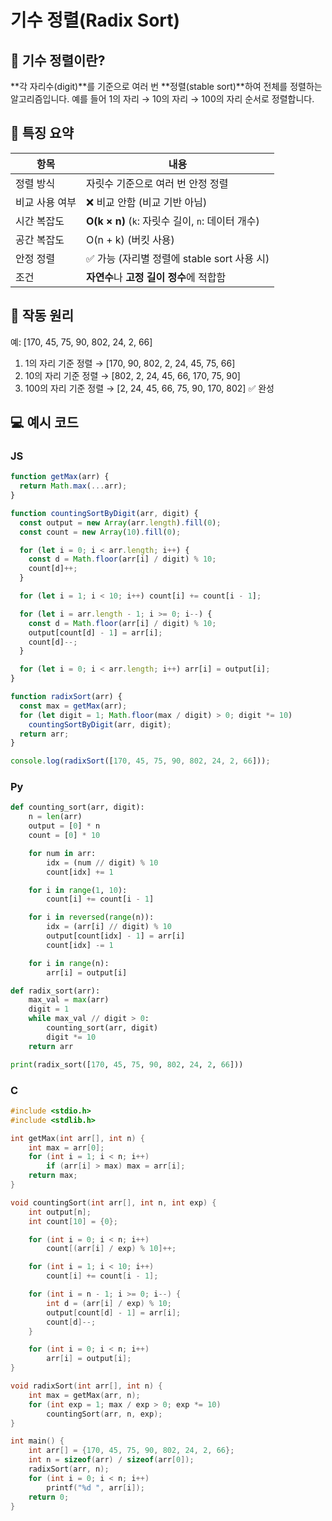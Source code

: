 # 기수 정렬(Radix Sort)


## 🔢 기수 정렬이란?

**각 자리수(digit)**를 기준으로 여러 번 **정렬(stable sort)**하여 전체를 정렬하는 알고리즘입니다.
예를 들어 1의 자리 → 10의 자리 → 100의 자리 순서로 정렬합니다.


## 📌 특징 요약
| 항목           | 내용 |
|----------------|------|
| 정렬 방식      | 자릿수 기준으로 여러 번 안정 정렬 |
| 비교 사용 여부 | ❌ 비교 안함 (비교 기반 아님) |
| 시간 복잡도    | **O(k × n)** (`k`: 자릿수 길이, `n`: 데이터 개수) |
| 공간 복잡도    | O(n + k) (버킷 사용) |
| 안정 정렬      | ✅ 가능 (자리별 정렬에 stable sort 사용 시) |
| 조건           | **자연수**나 **고정 길이 정수**에 적합함 |


## 🧠 작동 원리
예: [170, 45, 75, 90, 802, 24, 2, 66]

1.	1의 자리 기준 정렬
→ [170, 90, 802, 2, 24, 45, 75, 66]
2.	10의 자리 기준 정렬
→ [802, 2, 24, 45, 66, 170, 75, 90]
3.	100의 자리 기준 정렬
→ [2, 24, 45, 66, 75, 90, 170, 802] ✅ 완성


## 💻 예시 코드 
### JS
```js
function getMax(arr) {
  return Math.max(...arr);
}

function countingSortByDigit(arr, digit) {
  const output = new Array(arr.length).fill(0);
  const count = new Array(10).fill(0);

  for (let i = 0; i < arr.length; i++) {
    const d = Math.floor(arr[i] / digit) % 10;
    count[d]++;
  }

  for (let i = 1; i < 10; i++) count[i] += count[i - 1];

  for (let i = arr.length - 1; i >= 0; i--) {
    const d = Math.floor(arr[i] / digit) % 10;
    output[count[d] - 1] = arr[i];
    count[d]--;
  }

  for (let i = 0; i < arr.length; i++) arr[i] = output[i];
}

function radixSort(arr) {
  const max = getMax(arr);
  for (let digit = 1; Math.floor(max / digit) > 0; digit *= 10)
    countingSortByDigit(arr, digit);
  return arr;
}

console.log(radixSort([170, 45, 75, 90, 802, 24, 2, 66]));
```

### Py
```py
def counting_sort(arr, digit):
    n = len(arr)
    output = [0] * n
    count = [0] * 10

    for num in arr:
        idx = (num // digit) % 10
        count[idx] += 1

    for i in range(1, 10):
        count[i] += count[i - 1]

    for i in reversed(range(n)):
        idx = (arr[i] // digit) % 10
        output[count[idx] - 1] = arr[i]
        count[idx] -= 1

    for i in range(n):
        arr[i] = output[i]

def radix_sort(arr):
    max_val = max(arr)
    digit = 1
    while max_val // digit > 0:
        counting_sort(arr, digit)
        digit *= 10
    return arr

print(radix_sort([170, 45, 75, 90, 802, 24, 2, 66]))
```

### C
```c
#include <stdio.h>
#include <stdlib.h>

int getMax(int arr[], int n) {
    int max = arr[0];
    for (int i = 1; i < n; i++)
        if (arr[i] > max) max = arr[i];
    return max;
}

void countingSort(int arr[], int n, int exp) {
    int output[n];
    int count[10] = {0};

    for (int i = 0; i < n; i++)
        count[(arr[i] / exp) % 10]++;

    for (int i = 1; i < 10; i++)
        count[i] += count[i - 1];

    for (int i = n - 1; i >= 0; i--) {
        int d = (arr[i] / exp) % 10;
        output[count[d] - 1] = arr[i];
        count[d]--;
    }

    for (int i = 0; i < n; i++)
        arr[i] = output[i];
}

void radixSort(int arr[], int n) {
    int max = getMax(arr, n);
    for (int exp = 1; max / exp > 0; exp *= 10)
        countingSort(arr, n, exp);
}

int main() {
    int arr[] = {170, 45, 75, 90, 802, 24, 2, 66};
    int n = sizeof(arr) / sizeof(arr[0]);
    radixSort(arr, n);
    for (int i = 0; i < n; i++)
        printf("%d ", arr[i]);
    return 0;
}
```
